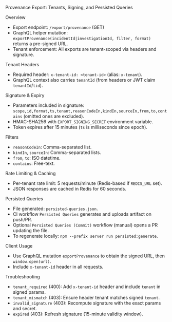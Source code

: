 Provenance Export: Tenants, Signing, and Persisted Queries

Overview

- Export endpoint: `/export/provenance` (GET)
- GraphQL helper mutation: `exportProvenance(incidentId|investigationId, filter, format)` returns a pre-signed URL.
- Tenant enforcement: All exports are tenant-scoped via headers and signature.

Tenant Headers

- Required header: `x-tenant-id: <tenant-id>` (alias: `x-tenant`).
- GraphQL context also carries `tenantId` (from headers or JWT claim `tenantId`/`tid`).

Signature & Expiry

- Parameters included in signature: `scope,id,format,ts,tenant,reasonCodeIn,kindIn,sourceIn,from,to,contains` (omitted ones are excluded).
- HMAC-SHA256 with `EXPORT_SIGNING_SECRET` environment variable.
- Token expires after 15 minutes (`ts` is milliseconds since epoch).

Filters

- `reasonCodeIn`: Comma-separated list.
- `kindIn`, `sourceIn`: Comma-separated lists.
- `from`, `to`: ISO datetime.
- `contains`: Free-text.

Rate Limiting & Caching

- Per-tenant rate limit: 5 requests/minute (Redis-based if `REDIS_URL` set).
- JSON responses are cached in Redis for 60 seconds.

Persisted Queries

- File generated: `persisted-queries.json`.
- CI workflow `Persisted Queries` generates and uploads artifact on push/PR.
- Optional `Persisted Queries (Commit)` workflow (manual) opens a PR updating the file.
- To regenerate locally: `npm --prefix server run persisted:generate`.

Client Usage

- Use GraphQL mutation `exportProvenance` to obtain the signed URL, then `window.open(url)`.
- Include `x-tenant-id` header in all requests.

Troubleshooting

- `tenant_required` (400): Add `x-tenant-id` header and include `tenant` in signed params.
- `tenant_mismatch` (403): Ensure header tenant matches signed `tenant`.
- `invalid_signature` (403): Recompute signature with the exact params and secret.
- `expired` (403): Refresh signature (15-minute validity window).
